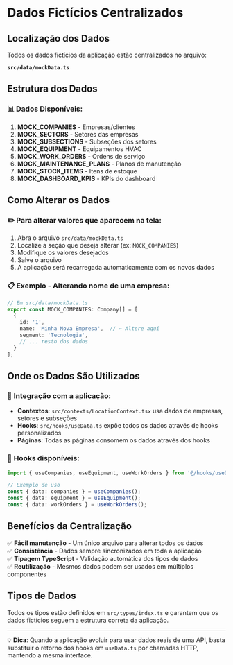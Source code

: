 # Dados Fictícios Centralizados

## Localização dos Dados

Todos os dados fictícios da aplicação estão centralizados no arquivo:

**`src/data/mockData.ts`**

## Estrutura dos Dados

### 📊 **Dados Disponíveis:**

1. **MOCK_COMPANIES** - Empresas/clientes
2. **MOCK_SECTORS** - Setores das empresas  
3. **MOCK_SUBSECTIONS** - Subseções dos setores
4. **MOCK_EQUIPMENT** - Equipamentos HVAC
5. **MOCK_WORK_ORDERS** - Ordens de serviço
6. **MOCK_MAINTENANCE_PLANS** - Planos de manutenção
7. **MOCK_STOCK_ITEMS** - Itens de estoque
8. **MOCK_DASHBOARD_KPIS** - KPIs do dashboard

## Como Alterar os Dados

### ✏️ **Para alterar valores que aparecem na tela:**

1. Abra o arquivo `src/data/mockData.ts`
2. Localize a seção que deseja alterar (ex: `MOCK_COMPANIES`)
3. Modifique os valores desejados
4. Salve o arquivo
5. A aplicação será recarregada automaticamente com os novos dados

### 📋 **Exemplo - Alterando nome de uma empresa:**

```typescript
// Em src/data/mockData.ts
export const MOCK_COMPANIES: Company[] = [
  {
    id: '1',
    name: 'Minha Nova Empresa',  // ← Altere aqui
    segment: 'Tecnologia',
    // ... resto dos dados
  }
];
```

## Onde os Dados São Utilizados

### 🔗 **Integração com a aplicação:**

- **Contextos**: `src/contexts/LocationContext.tsx` usa dados de empresas, setores e subseções
- **Hooks**: `src/hooks/useData.ts` expõe todos os dados através de hooks personalizados
- **Páginas**: Todas as páginas consomem os dados através dos hooks

### 🎯 **Hooks disponíveis:**

```typescript
import { useCompanies, useEquipment, useWorkOrders } from '@/hooks/useData';

// Exemplo de uso
const { data: companies } = useCompanies();
const { data: equipment } = useEquipment();
const { data: workOrders } = useWorkOrders();
```

## Benefícios da Centralização

✅ **Fácil manutenção** - Um único arquivo para alterar todos os dados  
✅ **Consistência** - Dados sempre sincronizados em toda a aplicação  
✅ **Tipagem TypeScript** - Validação automática dos tipos de dados  
✅ **Reutilização** - Mesmos dados podem ser usados em múltiplos componentes  

## Tipos de Dados

Todos os tipos estão definidos em `src/types/index.ts` e garantem que os dados fictícios seguem a estrutura correta da aplicação.

---

💡 **Dica**: Quando a aplicação evoluir para usar dados reais de uma API, basta substituir o retorno dos hooks em `useData.ts` por chamadas HTTP, mantendo a mesma interface.
